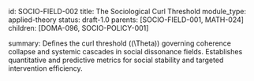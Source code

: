 id: SOCIO-FIELD-002
title: The Sociological Curl Threshold
module_type: applied-theory
status: draft-1.0
parents: [SOCIO-FIELD-001, MATH-024]
children: [DOMA-096, SOCIO-POLICY-001]

summary: Defines the curl threshold ((\Theta)) governing coherence collapse and systemic cascades in social dissonance fields. Establishes quantitative and predictive metrics for social stability and targeted intervention efficiency.